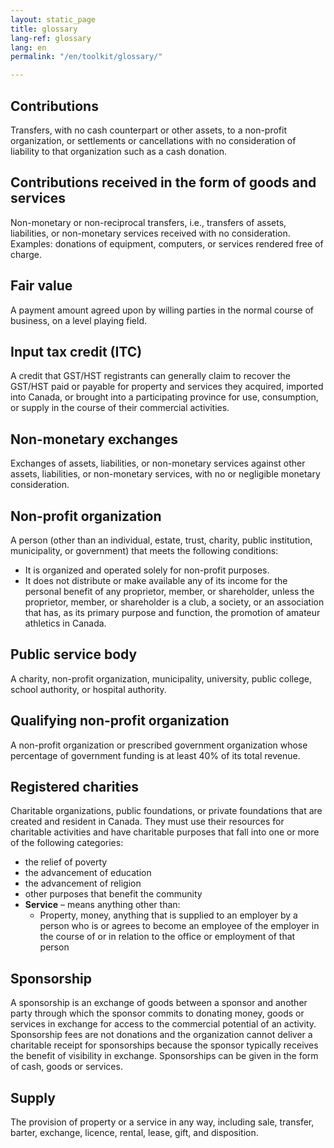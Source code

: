 ```yaml
---
layout: static_page
title: glossary
lang-ref: glossary
lang: en
permalink: "/en/toolkit/glossary/"

---
```

## Contributions

Transfers, with no cash counterpart or other assets, to a non-profit organization, or settlements or cancellations with no consideration of liability to that organization such as a cash donation.

## Contributions received in the form of goods and services

Non-monetary or non-reciprocal transfers, i.e., transfers of assets, liabilities, or non-monetary services received with no consideration. Examples: donations of equipment, computers, or services rendered free of charge.

## Fair value

A payment amount agreed upon by willing parties in the normal course of business, on a level playing field.

## Input tax credit (ITC)

A credit that GST/HST registrants can generally claim to recover the GST/HST paid or payable for property and services they acquired, imported into Canada, or brought into a participating province for use, consumption, or supply in the course of their commercial activities.

## Non-monetary exchanges

Exchanges of assets, liabilities, or non-monetary services against other assets, liabilities, or non-monetary services, with no or negligible monetary consideration.

## Non-profit organization

A person (other than an individual, estate, trust, charity, public institution, municipality, or government) that meets the following conditions:

* It is organized and operated solely for non-profit purposes.
* It does not distribute or make available any of its income for the personal benefit of any proprietor, member, or shareholder, unless the proprietor, member, or shareholder is a club, a society, or an association that has, as its primary purpose and function, the promotion of amateur athletics in Canada.

## Public service body

A charity, non-profit organization, municipality, university, public college, school authority, or hospital authority.

## Qualifying non-profit organization

A non-profit organization or prescribed government organization whose percentage of government funding is at least 40% of its total revenue.

## Registered charities

Charitable organizations, public foundations, or private foundations that are created and resident in Canada. They must use their resources for charitable activities and have charitable purposes that fall into one or more of the following categories:

* the relief of poverty
* the advancement of education
* the advancement of religion
* other purposes that benefit the community
* **Service** – means anything other than:
  * Property, money, anything that is supplied to an employer by a person who is or agrees to become an employee of the employer in the course of or in relation to the office or employment of that person

## Sponsorship

A sponsorship is an exchange of goods between a sponsor and another party through which the sponsor commits to donating money, goods or services in exchange for access to the commercial potential of an activity. Sponsorship fees are not donations and the organization cannot deliver a charitable receipt for sponsorships because the sponsor typically receives the benefit of visibility in exchange. Sponsorships can be given in the form of cash, goods or services.

## Supply

The provision of property or a service in any way, including sale, transfer, barter, exchange, licence, rental, lease, gift, and disposition.